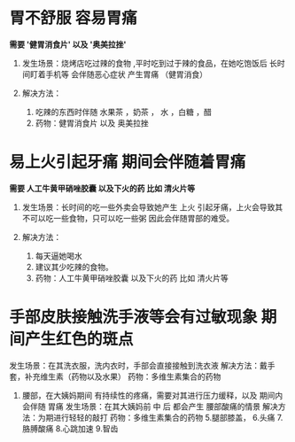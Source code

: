 # 胃不舒服 容易胃痛 

**需要 '健胃消食片' 以及 '奥美拉挫'**

1. 发生场景：烧烤店吃过辣的食物 ,平时吃到过于辣的食品，在她吃饱饭后 长时间盯着手机等 会伴随恶心症状 产生胃痛 （健胃消食）

2. 解决方法：
   1. 吃辣的东西时伴随 水果茶 ，奶茶 ， 水 ，白糖 ，醋
   2. 药物：健胃消食片 以及 奥美拉挫
   
# 易上火引起牙痛 期间会伴随着胃痛 
**需要 人工牛黄甲硝唑胶囊 以及下火的药 比如 清火片等**

1. 发生场景：长时间的吃一些外卖会导致她产生 上火 引起牙痛，上火会导致其不可以吃一些食物，只可以吃一些粥 因此会伴随胃部的难受。

2. 解决方法：
   1. 每天逼她喝水
   2. 建议其少吃辣的食物。
   3. 药物：人工牛黄甲硝唑胶囊 以及下火的药 比如 清火片等

# 手部皮肤接触洗手液等会有过敏现象 期间产生红色的斑点
发生场景：在其洗衣服，洗内衣时，手部会直接接触到洗衣液 
解决方法：戴手套，补充维生素（药物以及水果）
药物：多维生素集合的药物
1. 腰部，在大姨妈期间 有持续性的疼痛，需要对其进行压力缓释，以及 期间内 会伴随 胃痛 
发生场景：在其大姨妈前 中 后 都会产生 腰部酸痛的情景
解决方法：为期进行轻轻的敲打
药物：多维生素集合的药物
5.腿部膝盖， 
6.头痛
7.胳膊酸痛
8.心跳加速
9.智齿